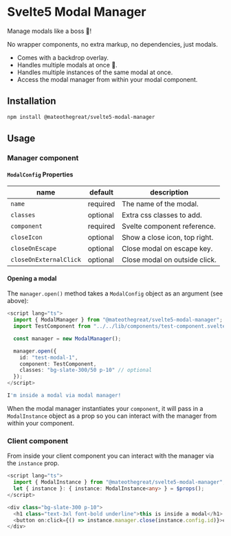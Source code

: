 # Svelte5 Modal Manager

Manage modals like a boss 💪!

No wrapper components, no extra markup, no dependencies, just modals.

- Comes with a backdrop overlay.
- Handles multiple modals at once 🚀.
- Handles multiple instances of the same modal at once.
- Access the modal manager from within your modal component.

## Installation

```bash
npm install @mateothegreat/svelte5-modal-manager
```

## Usage

### Manager component

#### `ModalConfig` Properties

| name                   | default  | description                   |
| ---------------------- | -------- | ----------------------------- |
| `name`                 | required | The name of the modal.        |
| `classes`              | optional | Extra css classes to add.     |
| `component`            | required | Svelte component reference.   |
| `closeIcon`            | optional | Show a close icon, top right. |
| `closeOnEscape`        | optional | Close modal on escape key.    |
| `closeOnExternalClick` | optional | Close modal on outside click. |

#### Opening a modal

The `manager.open()` method takes a `ModalConfig` object as an argument (see above):

```ts
<script lang="ts">
  import { ModalManager } from "@mateothegreat/svelte5-modal-manager";
  import TestComponent from "../../lib/components/test-component.svelte";

  const manager = new ModalManager();

  manager.open({
    id: "test-modal-1",
    component: TestComponent,
    classes: "bg-slate-300/50 p-10" // optional
  });
</script>

I'm inside a modal via modal manager!
```

When the modal manager instantiates your `component`, it will pass in a `ModalInstance` object as a prop
so you can interact with the manager from within your component.

### Client component

From inside your client component you can interact with the manager via the `instance` prop.

```ts
<script lang="ts">
  import { ModalInstance } from "@mateothegreat/svelte5-modal-manager";
  let { instance }: { instance: ModalInstance<any> } = $props();
</script>

<div class="bg-slate-300 p-10">
  <h1 class="text-3xl font-bold underline">this is inside a modal</h1>
  <button on:click={() => instance.manager.close(instance.config.id)}>close</button>
</div>
```

